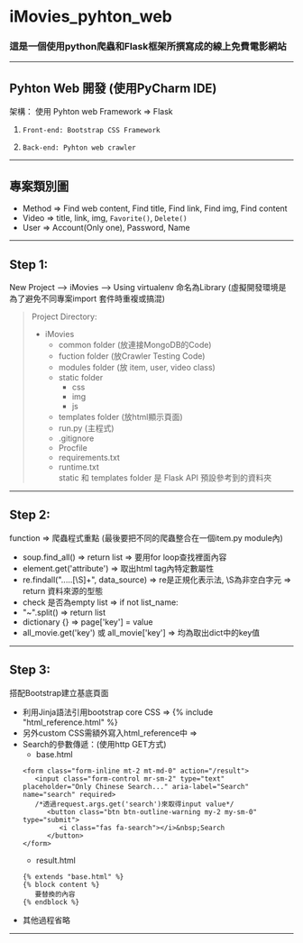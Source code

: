 # iMovies_pyhton_web  
### 這是一個使用python爬蟲和Flask框架所撰寫成的線上免費電影網站
----------------------------------------------------------------
## Pyhton Web 開發 (使用PyCharm IDE)
架構： 使用 Pyhton web Framework => Flask  
1.     Front-end: Bootstrap CSS Framework  
2.     Back-end: Pyhton web crawler  
----------------------------------------------------------------
## 專案類別圖
* Method => Find web content, Find title, Find link, Find img, Find content  
* Video => title, link, img, `Favorite()`, `Delete()`  
* User => Account(Only one), Password, Name  
-----------------------------------------------------------------  
## Step 1:  
New Project --> iMovies --> Using virtualenv 命名為Library (虛擬開發環境是為了避免不同專案import 套件時重複或搞混)  
> Project Directory:  
> * iMovies  
>   * common folder (放連接MongoDB的Code)  
>   * fuction folder (放Crawler Testing Code)  
>   * modules folder (放 item, user, video class) 
>   * static folder  
>     * css    
>     * img   
>     * js  
>   * templates folder (放html顯示頁面)
>   * run.py (主程式)
>   * .gitignore
>   * Procfile
>   * requirements.txt
>   * runtime.txt  
static 和 templates folder 是 Flask API 預設參考到的資料夾  
----------------------------------------------------------------
## Step 2:  
function => 爬蟲程式重點 (最後要把不同的爬蟲整合在一個item.py module內)  
* soup.find_all() => return list => 要用for loop查找裡面內容  
* element.get('attribute') => 取出html tag內特定數屬性  
* re.findall(".....[\S]+", data_source) => re是正規化表示法, \S為非空白字元 => return 資料來源的型態
* check 是否為empty list => if not list_name:  
* "~".split() => return list  
* dictionary {} => page['key'] = value  
* all_movie.get('key') 或 all_movie['key'] => 均為取出dict中的key值
----------------------------------------------------------------
## Step 3:  
搭配Bootstrap建立基底頁面  
* 利用Jinja語法引用bootstrap core CSS => {% include "html_reference.html" %}  
* 另外custom CSS需額外寫入html_reference中 => <link rel="stylesheet" href="{{url_for('static', filename='css/style.css')}}">  
* Search的參數傳遞：(使用http GET方式)
  * base.html
  ```
  <form class="form-inline mt-2 mt-md-0" action="/result">
     <input class="form-control mr-sm-2" type="text" placeholder="Only Chinese Search..." aria-label="Search" name="search" required>
     /*透過request.args.get('search')來取得input value*/   
        <button class="btn btn-outline-warning my-2 my-sm-0" type="submit">
           <i class="fas fa-search"></i>&nbsp;Search
        </button>
  </form>
  ```  
  * result.html
  ```
  {% extends "base.html" %}
  {% block content %}
     要替換的內容
  {% endblock %}
  ```  
* 其他過程省略
----------------------------------------------------------------
